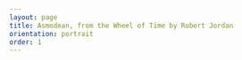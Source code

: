 ```yaml
---
layout: page
title: Asmodean, from the Wheel of Time by Robert Jordan
orientation: portrait
order: 1
---
```

